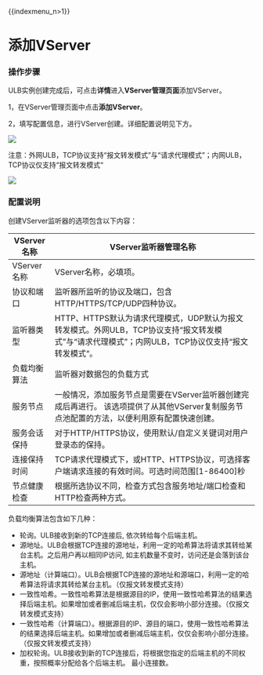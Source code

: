 {{indexmenu_n>1}}

# 添加VServer

### 操作步骤 <a id="&#x521B;&#x5EFA;vserver&#x76D1;&#x542C;&#x5668;"></a>

ULB实例创建完成后，可点击**详情**进入**VServer管理页面**添加VServer。

1，在VServer管理页面中点击**添加VServer**。

2，填写配置信息，进行VServer创建。详细配置说明见下方。

![](https://docs.ucloud.cn/_media/network/ulb/vserver%E5%BB%BA%E7%AB%8Btcp.png)

注意：外网ULB，TCP协议支持“报文转发模式”与“请求代理模式”；内网ULB，TCP协议仅支持“报文转发模式“

![](https://docs.ucloud.cn/_media/network/ulb/%E6%B7%BB%E5%8A%A0vserver-tcp.png)

### 配置说明

创建VServer监听器的选项包含以下内容：

|VServer名称|	VServer监听器管理名称|
|-|-|
|VServer名称|	VServer名称，必填项。|
|协议和端口|	监听器所监听的协议及端口，包含HTTP/HTTPS/TCP/UDP四种协议。|
|监听器类型|	HTTP、HTTPS默认为请求代理模式，UDP默认为报文转发模式。外网ULB，TCP协议支持“报文转发模式”与“请求代理模式”；内网ULB，TCP协议仅支持“报文转发模式“。|
|负载均衡算法|监听器对数据包的负载方式|
|服务节点	|一般情况，添加服务节点是需要在VServer监听器创建完成后再进行。 该选项提供了从其他VServer复制服务节点池配置的方法，以便利用原有配置快速创建。|
|服务会话保持|	对于HTTP/HTTPS协议，使用默认/自定义关键词对用户登录态的保持。|
|连接保持时间|	TCP请求代理模式下，或HTTP、HTTPS协议，可选择客户端请求连接的有效时间。可选时间范围[1-86400]秒|
|节点健康检查|根据所选协议不同，检查方式包含服务地址/端口检查和HTTP检查两种方式。|


负载均衡算法包含如下几种：
- 轮询。ULB接收到新的TCP连接后, 依次转给每个后端主机。
- 源地址。ULB会根据TCP连接的源地址，利用一定的哈希算法将请求其转给某台主机。之后用户再以相同IP访问, 如主机数量不变时，访问还是会落到该台主机。
- 源地址（计算端口）。ULB会根据TCP连接的源地址和源端口，利用一定的哈希算法将请求其转给某台主机。（仅报文转发模式支持）
- 一致性哈希。一致性哈希算法是根据源目的IP，使用一致性哈希算法的结果选择后端主机。如果增加或者删减后端主机，仅仅会影响小部分连接。（仅报文转发模式支持）
- 一致性哈希（计算端口）。根据源目的IP、源目的端口，使用一致性哈希算法的结果选择后端主机。如果增加或者删减后端主机，仅仅会影响小部分连接。（仅报文转发模式支持）
- 加权轮询。ULB接收到新的TCP连接后，将根据您指定的后端主机的不同权重，按照概率分配给各个后端主机。
最小连接数。

